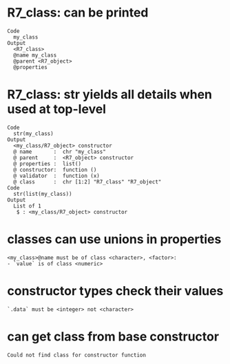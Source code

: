 # R7_class: can be printed

    Code
      my_class
    Output
      <R7_class>
      @name my_class
      @parent <R7_object>
      @properties

# R7_class: str yields all details when used at top-level

    Code
      str(my_class)
    Output
      <my_class/R7_object> constructor
      @ name       :  chr "my_class"
      @ parent     :  <R7_object> constructor
      @ properties :  list()
      @ constructor:  function ()  
      @ validator  :  function (x)  
      @ class      :  chr [1:2] "R7_class" "R7_object"
    Code
      str(list(my_class))
    Output
      List of 1
       $ : <my_class/R7_object> constructor

# classes can use unions in properties

    <my_class>@name must be of class <character>, <factor>:
    - `value` is of class <numeric>

# constructor  types check their values

    `.data` must be <integer> not <character>

# can get class from base constructor

    Could not find class for constructor function

